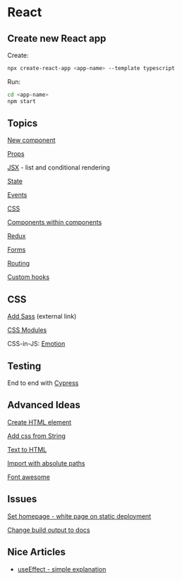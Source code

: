 # React

## Create new React app

Create:
```bash
npx create-react-app <app-name> --template typescript
```

Run:
```bash
cd <app-name>
npm start
```

## Topics
[New component](new-component.md)

[Props](props.md)

[JSX](jsx.md) - list and conditional rendering

[State](state.md)

[Events](events.md)

[CSS](css.md)

[Components within components](nested-components.md)

[Redux](redux.md)

[Forms](forms.md)

[Routing](router.md)

[Custom hooks](custom-hooks.md)

## CSS
[Add Sass](https://create-react-app.dev/docs/adding-a-sass-stylesheet/) (external link)

[CSS Modules](css-modules.md)

CSS-in-JS: [Emotion](emotion-css.md)

## Testing
End to end with [Cypress](cypress.md)

## Advanced Ideas
[Create HTML element](create-html-element.md)

[Add css from String](dynamic-css.md)

[Text to HTML](text-to-html.md)

[Import with absolute paths](absolute-paths.md)

[Font awesome](font-awesome.md)

## Issues
[Set homepage - white page on static deployment](set-homepage.md)

[Change build output to docs](build-output.md)

## Nice Articles
- [useEffect - simple explanation](https://dmitripavlutin.com/react-useeffect-explanation/)
